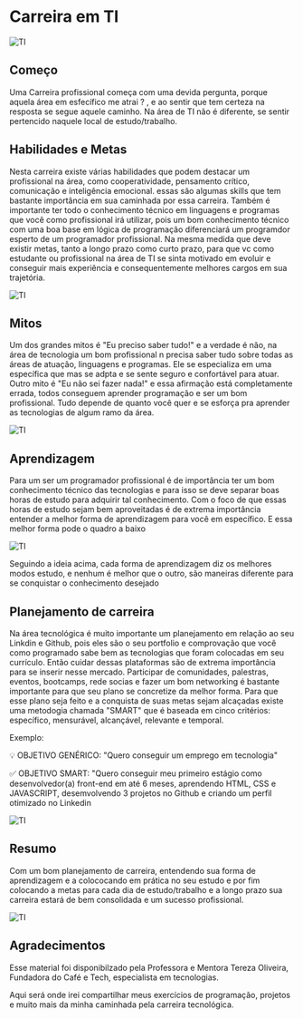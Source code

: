 # Carreira em TI

![TI](https://nexusti.com.br/wp-content/uploads/2023/03/consultoria-de-TI.jpg)

## Começo

  Uma Carreira profissional começa com uma devida pergunta, porque aquela área em esfecífico me atrai ? , e ao sentir que tem certeza na resposta se segue aquele caminho. Na área de TI não é diferente, se sentir pertencido naquele local de estudo/trabalho.

## Habilidades e Metas

  Nesta carreira existe várias habilidades que podem destacar um profissional na área, como cooperatividade, pensamento crítico, comunicação e inteligência emocional. essas são algumas skills que tem bastante importância em sua caminhada por essa carreira. Também é importante ter todo o conhecimento técnico em linguagens e programas que você como profissional irá utilizar, pois um bom conhecimento técnico com uma boa base em lógica de programação diferenciará um programdor esperto de um programador profissional. Na mesma medida que deve existir metas, tanto a longo prazo como curto prazo, para que vc como estudante ou profissional na área de TI se sinta motivado em evoluir e conseguir mais experiência e consequentemente melhores cargos em sua trajetória.

![TI](https://github.com/user-attachments/assets/d3f60943-78ad-4f52-9938-501af2dd58c5)

## Mitos

  Um dos grandes mitos é "Eu preciso saber tudo!" e a verdade é não, na área de tecnologia um bom profissional n precisa saber tudo sobre todas as áreas de atuação, linguagens e programas. Ele se especializa em uma específica que mas se adpta e se sente seguro e confortável para atuar. Outro mito é "Eu não sei fazer nada!" e essa afirmação está completamente errada, todos conseguem aprender programação e ser um bom profissional. Tudo depende de quanto você quer e se esforça pra aprender as tecnologias de algum ramo da área.

![TI](https://dicasdamaia.com.br/wp-content/uploads/2017/12/duvida.png)

## Aprendizagem 

  Para um ser um programador profissional é de importância ter um bom conhecimento técnico das tecnologias e para isso se deve separar boas horas de estudo para adquirir tal conhecimento. Com o foco de que essas horas de estudo sejam bem aproveitadas é de extrema importância entender a melhor forma de aprendizagem para você em específico. E essa melhor forma pode o quadro a baixo

![TI](https://github.com/user-attachments/assets/eb80304c-b226-42a0-a665-bbc352bb8c42)

  Seguindo a ideia acima, cada forma de aprendizagem diz os melhores modos estudo, e nenhum é melhor que o outro, são maneiras diferente para se conquistar o conhecimento desejado

## Planejamento de carreira

  Na área tecnológica é muito importante um planejamento em relação ao seu Linkdin e Github, pois eles são o seu portfolio e comprovação que você como programado sabe bem as tecnologias que foram colocadas em seu currículo. Então cuidar dessas plataformas são de extrema importância para se inserir nesse mercado. Participar de comunidades, palestras, eventos, bootcamps, rede socias e fazer um bom networking é bastante importante para que seu plano se concretize da melhor forma. Para que esse plano seja feito e a conquista de suas metas sejam alcaçadas existe uma metodogia chamada "SMART" que é baseada em cinco critérios: específico, mensurável, alcançável, relevante e temporal.

  Exemplo:

  💡 OBJETIVO GENÉRICO: "Quero conseguir um emprego em tecnologia"

  ✅ OBJETIVO SMART: "Quero conseguir meu primeiro estágio como desenvolvedor(a) front-end em até 6 meses, aprendendo HTML, CSS e JAVASCRIPT, desemvolvendo 3 projetos no Github e criando um perfil otimizado no         Linkedin
  
![TI](https://github.com/user-attachments/assets/182e5692-68e5-44f2-957b-be5a6f011d2f)

## Resumo

  Com um bom planejamento de carreira, entendendo sua forma de aprendizagem e a colococando em prática no seu estudo e por fim colocando a metas para cada dia de estudo/trabalho e a longo prazo sua carreira estará de bem consolidada e um sucesso profissional.

![TI](https://github.com/user-attachments/assets/dafb5b50-1472-473c-9590-4d97d60afde8)


## Agradecimentos

  Esse material foi disponibilzado pela Professora e Mentora Tereza Oliveira,  Fundadora do Café e Tech, especialista em tecnologias.


Aqui será onde irei compartilhar meus exercícios de programação, projetos e muito mais da minha caminhada pela carreira tecnológica.
  
  












